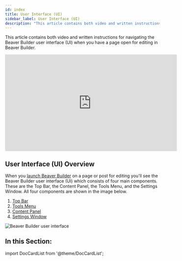```yaml
---
id: index
title: User Interface (UI)
sidebar_label: User Interface (UI)
description: "This article contains both video and written instructions for navigating the Beaver Builder user interface (UI) when you have a page open for editing in Beaver Builder."
---
```


This article contains both video and written instructions for navigating the Beaver Builder user interface (UI) when you have a page open for editing in Beaver Builder.

<div className="embed-responsive">
  <iframe width="560" height="315" src="https://www.youtube.com/embed/tc67lqddSKM" frameBorder="0" allow="accelerometer; autoplay; encrypted-media; gyroscope; picture-in-picture" allowFullScreen></iframe>
</div>

## User Interface (UI) Overview

When you [launch Beaver Builder](getting-started/bb-editor-basics/launch-builder.md) on a page or post for editing you'll see the Beaver Builder user interface (UI) which consists of four main components. These are the Top Bar, the Content Panel, the Tools Menu, and the Settings Window. All four components are shown in the image below.

1. [Top Bar](top-bar.md)
2. [Tools Menu](tools-menu.md)
3. [Content Panel](content-panel.md)
4. [Settings Window](settings-window.md)

![Beaver Builder user interface](/img/beaver-builder/user-interface--index--1.jpg)

## In this Section:

import DocCardList from '@theme/DocCardList';

<DocCardList />
